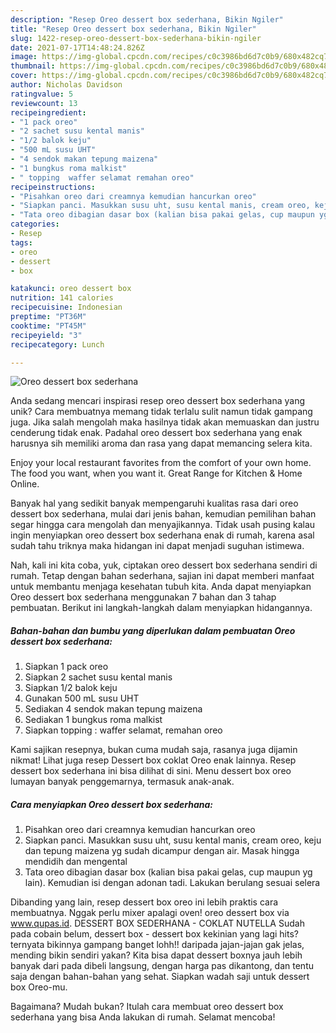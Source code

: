 ```yaml
---
description: "Resep Oreo dessert box sederhana, Bikin Ngiler"
title: "Resep Oreo dessert box sederhana, Bikin Ngiler"
slug: 1422-resep-oreo-dessert-box-sederhana-bikin-ngiler
date: 2021-07-17T14:48:24.826Z
image: https://img-global.cpcdn.com/recipes/c0c3986bd6d7c0b9/680x482cq70/oreo-dessert-box-sederhana-foto-resep-utama.jpg
thumbnail: https://img-global.cpcdn.com/recipes/c0c3986bd6d7c0b9/680x482cq70/oreo-dessert-box-sederhana-foto-resep-utama.jpg
cover: https://img-global.cpcdn.com/recipes/c0c3986bd6d7c0b9/680x482cq70/oreo-dessert-box-sederhana-foto-resep-utama.jpg
author: Nicholas Davidson
ratingvalue: 5
reviewcount: 13
recipeingredient:
- "1 pack oreo"
- "2 sachet susu kental manis"
- "1/2 balok keju"
- "500 mL susu UHT"
- "4 sendok makan tepung maizena"
- "1 bungkus roma malkist"
- " topping  waffer selamat remahan oreo"
recipeinstructions:
- "Pisahkan oreo dari creamnya kemudian hancurkan oreo"
- "Siapkan panci. Masukkan susu uht, susu kental manis, cream oreo, keju dan tepung maizena yg sudah dicampur dengan air. Masak hingga mendidih dan mengental"
- "Tata oreo dibagian dasar box (kalian bisa pakai gelas, cup maupun yg lain). Kemudian isi dengan adonan tadi. Lakukan berulang sesuai selera"
categories:
- Resep
tags:
- oreo
- dessert
- box

katakunci: oreo dessert box 
nutrition: 141 calories
recipecuisine: Indonesian
preptime: "PT36M"
cooktime: "PT45M"
recipeyield: "3"
recipecategory: Lunch

---
```



![Oreo dessert box sederhana](https://img-global.cpcdn.com/recipes/c0c3986bd6d7c0b9/680x482cq70/oreo-dessert-box-sederhana-foto-resep-utama.jpg)

Anda sedang mencari inspirasi resep oreo dessert box sederhana yang unik? Cara membuatnya memang tidak terlalu sulit namun tidak gampang juga. Jika salah mengolah maka hasilnya tidak akan memuaskan dan justru cenderung tidak enak. Padahal oreo dessert box sederhana yang enak harusnya sih memiliki aroma dan rasa yang dapat memancing selera kita.

Enjoy your local restaurant favorites from the comfort of your own home. The food you want, when you want it. Great Range for Kitchen &amp; Home Online.

Banyak hal yang sedikit banyak mempengaruhi kualitas rasa dari oreo dessert box sederhana, mulai dari jenis bahan, kemudian pemilihan bahan segar hingga cara mengolah dan menyajikannya. Tidak usah pusing kalau ingin menyiapkan oreo dessert box sederhana enak di rumah, karena asal sudah tahu triknya maka hidangan ini dapat menjadi suguhan istimewa.


Nah, kali ini kita coba, yuk, ciptakan oreo dessert box sederhana sendiri di rumah. Tetap dengan bahan sederhana, sajian ini dapat memberi manfaat untuk membantu menjaga kesehatan tubuh kita. Anda dapat menyiapkan Oreo dessert box sederhana menggunakan 7 bahan dan 3 tahap pembuatan. Berikut ini langkah-langkah dalam menyiapkan hidangannya.

<!--inarticleads1-->

##### Bahan-bahan dan bumbu yang diperlukan dalam pembuatan Oreo dessert box sederhana:

1. Siapkan 1 pack oreo
1. Siapkan 2 sachet susu kental manis
1. Siapkan 1/2 balok keju
1. Gunakan 500 mL susu UHT
1. Sediakan 4 sendok makan tepung maizena
1. Sediakan 1 bungkus roma malkist
1. Siapkan  topping : waffer selamat, remahan oreo


Kami sajikan resepnya, bukan cuma mudah saja, rasanya juga dijamin nikmat! Lihat juga resep Dessert box coklat Oreo enak lainnya. Resep dessert box sederhana ini bisa dilihat di sini. Menu dessert box oreo lumayan banyak penggemarnya, termasuk anak-anak. 

<!--inarticleads2-->

##### Cara menyiapkan Oreo dessert box sederhana:

1. Pisahkan oreo dari creamnya kemudian hancurkan oreo
1. Siapkan panci. Masukkan susu uht, susu kental manis, cream oreo, keju dan tepung maizena yg sudah dicampur dengan air. Masak hingga mendidih dan mengental
1. Tata oreo dibagian dasar box (kalian bisa pakai gelas, cup maupun yg lain). Kemudian isi dengan adonan tadi. Lakukan berulang sesuai selera


Dibanding yang lain, resep dessert box oreo ini lebih praktis cara membuatnya. Nggak perlu mixer apalagi oven! oreo dessert box via www.qupas.id. DESSERT BOX SEDERHANA - COKLAT NUTELLA Sudah pada cobain belum, dessert box - dessert box kekinian yang lagi hits? ternyata bikinnya gampang banget lohh!! daripada jajan-jajan gak jelas, mending bikin sendiri yakan? Kita bisa dapat dessert boxnya jauh lebih banyak dari pada dibeli langsung, dengan harga pas dikantong, dan tentu saja dengan bahan-bahan yang sehat. Siapkan wadah saji untuk dessert box Oreo-mu. 

Bagaimana? Mudah bukan? Itulah cara membuat oreo dessert box sederhana yang bisa Anda lakukan di rumah. Selamat mencoba!

